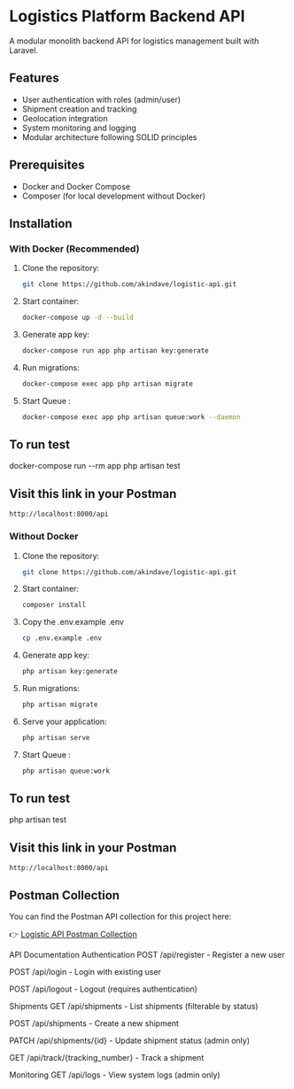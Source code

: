 # Logistics Platform Backend API

A modular monolith backend API for logistics management built with Laravel.

## Features

- User authentication with roles (admin/user)
- Shipment creation and tracking
- Geolocation integration
- System monitoring and logging
- Modular architecture following SOLID principles

## Prerequisites

- Docker and Docker Compose
- Composer (for local development without Docker)

## Installation

### With Docker (Recommended)

1. Clone the repository:
   ```bash
   git clone https://github.com/akindave/logistic-api.git
2. Start container:
   ```bash
   docker-compose up -d --build
3. Generate app key:
   ```bash
   docker-compose run app php artisan key:generate
4. Run migrations:
   ```bash
   docker-compose exec app php artisan migrate
5. Start Queue :
   ```bash
   docker-compose exec app php artisan queue:work --daemon
## To run test 
   docker-compose run --rm app php artisan test

## Visit this link in your Postman
    http://localhost:8000/api

### Without Docker

1. Clone the repository:
   ```bash
   git clone https://github.com/akindave/logistic-api.git
2. Start container:
   ```bash
   composer install
3. Copy the .env.example .env
    ```bash
    cp .env.example .env
4. Generate app key:
   ```bash
   php artisan key:generate
5. Run migrations:
   ```bash
   php artisan migrate
6. Serve your application:
   ```bash
   php artisan serve
7. Start Queue :
   ```bash
   php artisan queue:work


## To run test 
   php artisan test

## Visit this link in your Postman
    http://localhost:8000/api

## Postman Collection

You can find the Postman API collection for this project here:

👉 [Logistic API Postman Collection](https://github.com/akindave/logistic-api/blob/main/Haul247%20Logistic%20Api.postman_collection.json)

API Documentation
Authentication
POST /api/register - Register a new user

POST /api/login - Login with existing user

POST /api/logout - Logout (requires authentication)

Shipments
GET /api/shipments - List shipments (filterable by status)

POST /api/shipments - Create a new shipment

PATCH /api/shipments/{id} - Update shipment status (admin only)

GET /api/track/{tracking_number} - Track a shipment

Monitoring
GET /api/logs - View system logs (admin only)